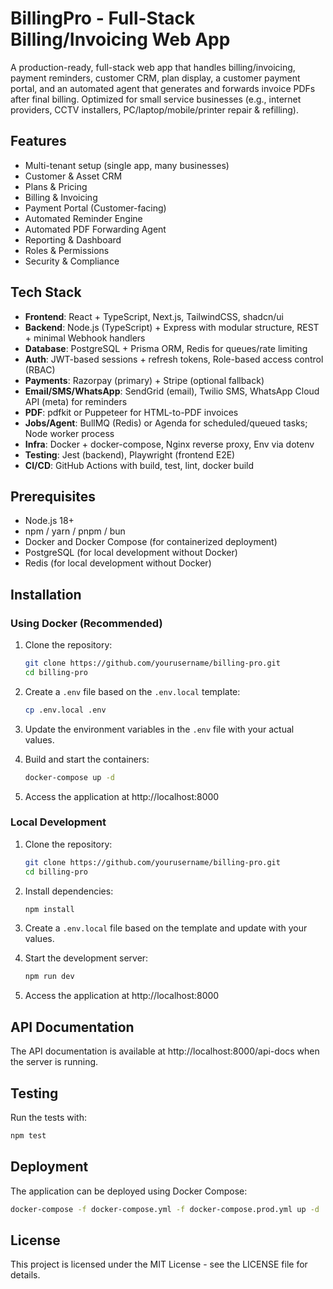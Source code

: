 # BillingPro - Full-Stack Billing/Invoicing Web App

A production-ready, full-stack web app that handles billing/invoicing, payment reminders, customer CRM, plan display, a customer payment portal, and an automated agent that generates and forwards invoice PDFs after final billing. Optimized for small service businesses (e.g., internet providers, CCTV installers, PC/laptop/mobile/printer repair & refilling).

## Features

- Multi-tenant setup (single app, many businesses)
- Customer & Asset CRM
- Plans & Pricing
- Billing & Invoicing
- Payment Portal (Customer-facing)
- Automated Reminder Engine
- Automated PDF Forwarding Agent
- Reporting & Dashboard
- Roles & Permissions
- Security & Compliance

## Tech Stack

- **Frontend**: React + TypeScript, Next.js, TailwindCSS, shadcn/ui
- **Backend**: Node.js (TypeScript) + Express with modular structure, REST + minimal Webhook handlers
- **Database**: PostgreSQL + Prisma ORM, Redis for queues/rate limiting
- **Auth**: JWT-based sessions + refresh tokens, Role-based access control (RBAC)
- **Payments**: Razorpay (primary) + Stripe (optional fallback)
- **Email/SMS/WhatsApp**: SendGrid (email), Twilio SMS, WhatsApp Cloud API (meta) for reminders
- **PDF**: pdfkit or Puppeteer for HTML-to-PDF invoices
- **Jobs/Agent**: BullMQ (Redis) or Agenda for scheduled/queued tasks; Node worker process
- **Infra**: Docker + docker-compose, Nginx reverse proxy, Env via dotenv
- **Testing**: Jest (backend), Playwright (frontend E2E)
- **CI/CD**: GitHub Actions with build, test, lint, docker build

## Prerequisites

- Node.js 18+
- npm / yarn / pnpm / bun
- Docker and Docker Compose (for containerized deployment)
- PostgreSQL (for local development without Docker)
- Redis (for local development without Docker)

## Installation

### Using Docker (Recommended)

1. Clone the repository:
   ```bash
   git clone https://github.com/yourusername/billing-pro.git
   cd billing-pro
   ```

2. Create a `.env` file based on the `.env.local` template:
   ```bash
   cp .env.local .env
   ```

3. Update the environment variables in the `.env` file with your actual values.

4. Build and start the containers:
   ```bash
   docker-compose up -d
   ```

5. Access the application at http://localhost:8000

### Local Development

1. Clone the repository:
   ```bash
   git clone https://github.com/yourusername/billing-pro.git
   cd billing-pro
   ```

2. Install dependencies:
   ```bash
   npm install
   ```

3. Create a `.env.local` file based on the template and update with your values.

4. Start the development server:
   ```bash
   npm run dev
   ```

5. Access the application at http://localhost:8000

## API Documentation

The API documentation is available at http://localhost:8000/api-docs when the server is running.

## Testing

Run the tests with:

```bash
npm test
```

## Deployment

The application can be deployed using Docker Compose:

```bash
docker-compose -f docker-compose.yml -f docker-compose.prod.yml up -d
```

## License

This project is licensed under the MIT License - see the LICENSE file for details.
